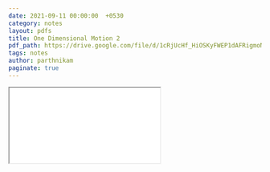 ```yaml
---
date: 2021-09-11 00:00:00  +0530
category: notes
layout: pdfs
title: One Dimensional Motion 2
pdf_path: https://drive.google.com/file/d/1cRjUcHf_HiOSKyFWEP1dAFRigmoNdPnb/preview?usp=sharing
tags: notes
author: parthnikam
paginate: true
---
```


<iframe class="embed-pdf" src="{{ page.pdf_path }}#toolbar=0" seamless="seamless" scrolling="no" style="overflow:hidden"></iframe>
